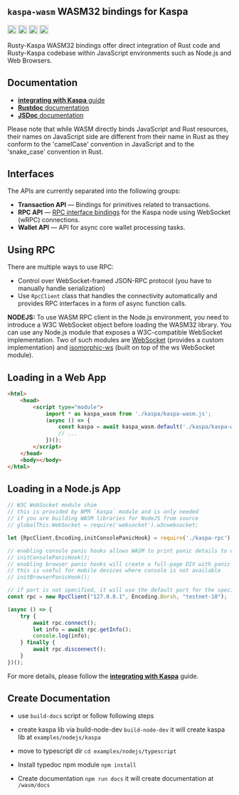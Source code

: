 
## `kaspa-wasm` WASM32 bindings for Kaspa

[<img alt="github" src="https://img.shields.io/badge/github-kaspanet/rusty--kaspa-8da0cb?style=for-the-badge&labelColor=555555&color=8da0cb&logo=github" height="20">](https://github.com/kaspanet/rusty-kaspa/tree/master/wasm)
[<img alt="crates.io" src="https://img.shields.io/crates/v/kaspa-wasm.svg?maxAge=2592000&style=for-the-badge&color=fc8d62&logo=rust" height="20">](https://crates.io/crates/kaspa-wasm)
[<img alt="docs.rs" src="https://img.shields.io/badge/docs.rs-kaspa--wasm-56c2a5?maxAge=2592000&style=for-the-badge&logo=docs.rs" height="20">](https://docs.rs/kaspa-wasm)
<img alt="license" src="https://img.shields.io/crates/l/kaspa-wasm.svg?maxAge=2592000&color=6ac&style=for-the-badge&logoColor=fff" height="20">

Rusty-Kaspa WASM32 bindings offer direct integration of Rust code and Rusty-Kaspa
codebase within JavaScript environments such as Node.js and Web Browsers.

## Documentation

- [**integrating with Kaspa** guide](https://kaspa.aspectron.org/)
- [**Rustdoc** documentation](https://docs.rs/kaspa-wasm/latest/kaspa-wasm)
- [**JSDoc** documentation](https://kaspa.aspectron.org/jsdoc/)

Please note that while WASM directly binds JavaScript and Rust resources, their names on JavaScript side
are different from their name in Rust as they conform to the 'camelCase' convention in JavaScript and 
to the 'snake_case' convention in Rust. 

## Interfaces

The APIs are currently separated into the following groups:

- **Transaction API** — Bindings for primitives related to transactions.
- **RPC API** — [RPC interface bindings](https://docs.rs/kaspa-wasm/latest/kaspa-wasm/rpc) for the Kaspa node using WebSocket (wRPC) connections.
- **Wallet API** — API for async core wallet processing tasks.

## Using RPC

There are multiple ways to use RPC:
- Control over WebSocket-framed JSON-RPC protocol (you have to manually handle serialization)
- Use `RpcClient` class that handles the connectivity automatically and provides RPC interfaces in a form of async function calls.

**NODEJS:** To use WASM RPC client in the Node.js environment, you need to introduce a W3C WebSocket object 
before loading the WASM32 library. You can use any Node.js module that exposes a W3C-compatible 
WebSocket implementation. Two of such modules are [WebSocket](https://www.npmjs.com/package/websocket) 
(provides a custom implementation) and [isomorphic-ws](https://www.npmjs.com/package/isomorphic-ws) 
(built on top of the ws WebSocket module).


## Loading in a Web App

```html
<html>
    <head>
        <script type="module">
            import * as kaspa_wasm from './kaspa/kaspa-wasm.js';
            (async () => {
                const kaspa = await kaspa_wasm.default('./kaspa/kaspa-wasm_bg.wasm');
                // ...
            })();
        </script>
    </head>
    <body></body>
</html>
```

## Loading in a Node.js App

```javascript
// W3C WebSocket module shim
// this is provided by NPM `kaspa` module and is only needed
// if you are building WASM libraries for NodeJS from source
// globalThis.WebSocket = require('websocket').w3cwebsocket;

let {RpcClient,Encoding,initConsolePanicHook} = require('./kaspa-rpc');

// enabling console panic hooks allows WASM to print panic details to console
// initConsolePanicHook();
// enabling browser panic hooks will create a full-page DIV with panic details
// this is useful for mobile devices where console is not available
// initBrowserPanicHook();

// if port is not specified, it will use the default port for the specified network
const rpc = new RpcClient("127.0.0.1", Encoding.Borsh, "testnet-10");

(async () => {
    try {
        await rpc.connect();
        let info = await rpc.getInfo();
        console.log(info);
    } finally {
        await rpc.disconnect();
    }
})();
```

For more details, please follow the [**integrating with Kaspa**](https://kaspa.aspectron.org/) guide.


## Create Documentation

- use `build-docs` script or follow following steps

- create kaspa lib via build-node-dev
    `build-node-dev`
    it will create kaspa lib at `examples/nodejs/kaspa`

- move to typescript dir
    `cd examples/nodejs/typescript`

- Install typedoc npm module
    `npm install`

- Create documentation
    `npm run docs`
    it will create documentation at `/wasm/docs`
